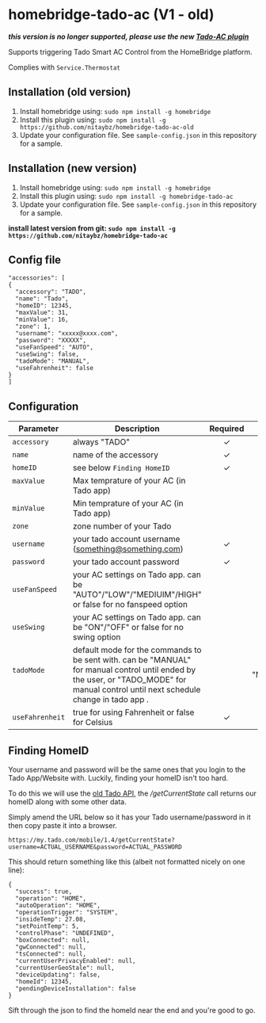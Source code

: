 homebridge-tado-ac (V1 - old)
========================


***this version is no longer supported, please use the new [Tado-AC plugin](https://github.com/nitaybz/homebridge-tado-ac)***

Supports triggering Tado Smart AC Control from the HomeBridge platform.

Complies with ```Service.Thermostat```

## Installation (old version)

1. Install homebridge using: `sudo npm install -g homebridge`
2. Install this plugin using: `sudo npm install -g https://github.com/nitaybz/homebridge-tado-ac-old`
3. Update your configuration file. See `sample-config.json` in this repository for a sample.

## Installation (new version)

1. Install homebridge using: `sudo npm install -g homebridge`
2. Install this plugin using: `sudo npm install -g homebridge-tado-ac`
3. Update your configuration file. See `sample-config.json` in this repository for a sample.

**install latest version from git: `sudo npm install -g https://github.com/nitaybz/homebridge-tado-ac`**

## Config file

```
"accessories": [
{
  "accessory": "TADO",
  "name": "Tado",
  "homeID": 12345,
  "maxValue": 31,
  "minValue": 16,
  "zone": 1,
  "username": "xxxxx@xxxx.com",
  "password": "XXXXX",
  "useFanSpeed": "AUTO",
  "useSwing": false,
  "tadoMode": "MANUAL",
  "useFahrenheit": false
}
]
```
## Configuration

|             Parameter            |                       Description                       | Required |  Default  |
| -------------------------------- | ------------------------------------------------------- |:--------:|:---------:|
| `accessory`                      | always "TADO"                                           |     ✓    |      -    |
| `name`                           | name of the accessory                                   |     ✓    |      -    |
| `homeID`                         | see below ```Finding HomeID```                          |     ✓    |      -    |
| `maxValue`                       | Max temprature of your AC (in Tado app)                 |          |      31   |
| `minValue`                       | Min temprature of your AC (in Tado app)                 |          |      16   |
| `zone`                           | zone number of your Tado                                |          |      1    |
| `username`                       | your tado account username (something@something.com)    |     ✓    |      -    |
| `password`                       | your tado account password                              |     ✓    |      -    |
| `useFanSpeed`                    | your AC settings on Tado app. can be "AUTO"/"LOW"/"MEDIUIM"/HIGH" or false for no fanspeed option         |         |      false    |
| `useSwing`                       | your AC settings on Tado app. can be "ON"/"OFF" or false for no swing option  |          |     false    |
| `tadoMode`                       | default mode for the commands to be sent with. can be "MANUAL" for manual control until ended by the user, or "TADO_MODE" for manual control until next schedule change in tado app .          |             |  "MANUAL" |
| `useFahrenheit`                  | true for using Fahrenheit or false for Celsius          |     ✓    |      -    |

## Finding HomeID

Your username and password will be the same ones that you login to the Tado App/Website with. Luckily, finding your homeID isn't too hard.

To do this we will use the [old Tado API](http://c-mobberley.com/wordpress/2014/09/28/interacting-with-the-hidden-tado-thermostat-api/), the */getCurrentState* call returns our homeID along with some other data.

Simply amend the URL below so it has your Tado username/password in it then copy paste it into a browser.

`https://my.tado.com/mobile/1.4/getCurrentState?username=ACTUAL_USERNAME&password=ACTUAL_PASSWORD`

This should return something like this (albeit not formatted nicely on one line):

```
{
  "success": true,
  "operation": "HOME",
  "autoOperation": "HOME",
  "operationTrigger": "SYSTEM",
  "insideTemp": 27.08,
  "setPointTemp": 5,
  "controlPhase": "UNDEFINED",
  "boxConnected": null,
  "gwConnected": null,
  "tsConnected": null,
  "currentUserPrivacyEnabled": null,
  "currentUserGeoStale": null,
  "deviceUpdating": false,
  "homeId": 12345,
  "pendingDeviceInstallation": false
}
```

Sift through the json to find the homeId near the end and you're good to go.

